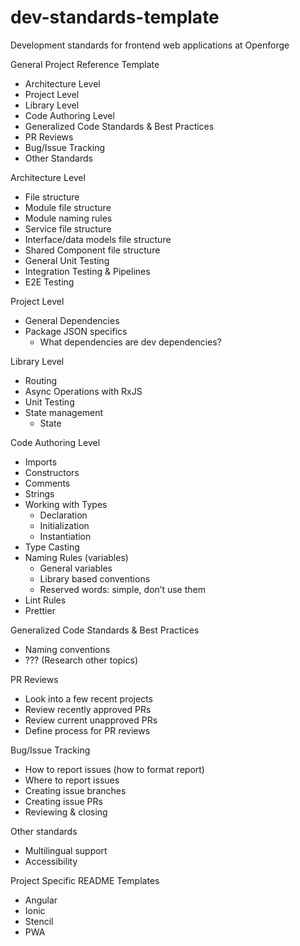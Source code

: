 # dev-standards-template
Development standards for frontend web applications at Openforge

General Project Reference Template
- Architecture Level
- Project Level
- Library Level
- Code Authoring Level
- Generalized Code Standards & Best Practices
- PR Reviews
- Bug/Issue Tracking
- Other Standards

Architecture Level
- File structure
- Module file structure
- Module naming rules
- Service file structure
- Interface/data models file structure
- Shared Component file structure
- General Unit Testing
- Integration Testing & Pipelines
- E2E Testing

Project Level
- General Dependencies
- Package JSON specifics
    - What dependencies are dev dependencies?

Library Level
- Routing
- Async Operations with RxJS
- Unit Testing
- State management
    - State

Code Authoring Level
- Imports
- Constructors
- Comments
- Strings
- Working with Types
    - Declaration
    - Initialization
    - Instantiation
- Type Casting
- Naming Rules (variables)
    - General variables
    - Library based conventions
    - Reserved words: simple, don’t use them
- Lint Rules
- Prettier

Generalized Code Standards & Best Practices
- Naming conventions
- ??? (Research other topics)

PR Reviews
- Look into a few recent projects
- Review recently approved PRs
- Review current unapproved PRs
- Define process for PR reviews

Bug/Issue Tracking
- How to report issues (how to format report)
- Where to report issues
- Creating issue branches
- Creating issue PRs
- Reviewing & closing

Other standards
- Multilingual support
- Accessibility

Project Specific README Templates
- Angular
- Ionic
- Stencil
- PWA